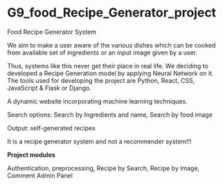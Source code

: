 # G9_food_Recipe_Generator_project
Food Recipe Generator System

We aim to make a user aware of the various dishes which can be cooked from available set of ingredients or an input image given by a user.

Thus, systems like this never get their place in real life. We deciding to developed a Recipe Generation model by applying Neural Network on it. The tools used for developing the project are Python, React, CSS, JavaScript & Flask or Django.
   
   A dynamic website incorporating machine learning techniques.
   
   Search options:
   Search by Ingredients and name,
   Search by food image
   
Output: self-generated recipes

It is a recipe generator system and not a recommender system!!!

**Project modules**

   Authentication,
   preprocessing,
   Recipe by Search,
   Recipe by Image,
   Comment
   Admin Panel

